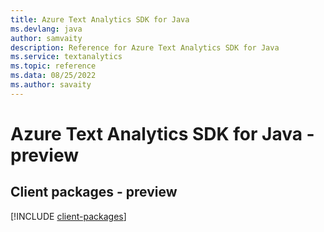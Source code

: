 ```yaml
---
title: Azure Text Analytics SDK for Java
ms.devlang: java
author: samvaity
description: Reference for Azure Text Analytics SDK for Java
ms.service: textanalytics
ms.topic: reference
ms.data: 08/25/2022
ms.author: savaity
---
```

# Azure Text Analytics SDK for Java - preview

## Client packages - preview
[!INCLUDE [client-packages](text-analytics-client-index.md)]